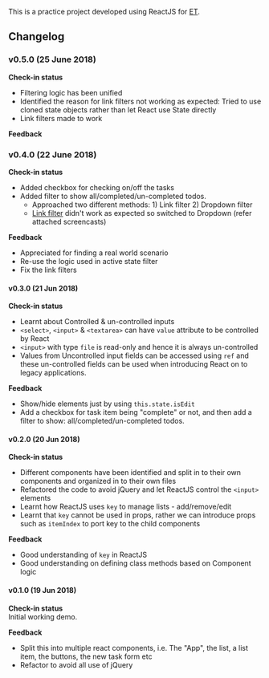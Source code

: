This is a practice project developed using ReactJS for [ET](https://github.com/elegantthemes).  

## Changelog  

### v0.5.0 (25 June 2018)
**Check-in status**  
- Filtering logic has been unified
- Identified the reason for link filters not working as expected: Tried to use cloned state objects rather than let React use State directly
- Link filters made to work

**Feedback**  


### v0.4.0 (22 June 2018)
**Check-in status**  
- Added checkbox for checking on/off the tasks
- Added filter to show all/completed/un-completed todos.
    - Approached two different methods: 1) Link filter 2) Dropdown filter
    - [Link filter](https://github.com/mariadanieldeepak/et-reactjs-todolist/releases/tag/0.4.0-alpha.1) didn't work as expected so switched to Dropdown (refer attached screencasts)

**Feedback**  
- Appreciated for finding a real world scenario
- Re-use the logic used in active state filter
- Fix the link filters

#### v0.3.0 (21 Jun 2018)
**Check-in status**  
- Learnt about Controlled & un-controlled inputs
- `<select>`, `<input>` & `<textarea>` can have `value` attribute to be controlled by React
- `<input>` with type `file` is read-only and hence it is always un-controlled
- Values from Uncontrolled input fields can be accessed using `ref` and these un-controlled fields can be used when introducing React on to legacy applications.

**Feedback**  
- Show/hide elements just by using `this.state.isEdit`
- Add a checkbox for task item being "complete" or not, and then add a filter to show: all/completed/un-completed todos.

#### v0.2.0 (20 Jun 2018)
**Check-in status**  
- Different components have been identified and split in to their own components and organized in to their own files
- Refactored the code to avoid jQuery and let ReactJS control the `<input>` elements
- Learnt how ReactJS uses `key` to manage lists - add/remove/edit
- Learnt that `key` cannot be used in props, rather we can introduce props such as `itemIndex` to port key to the child components

**Feedback**   
- Good understanding of `key` in ReactJS
- Good understanding on defining class methods based on Component logic

#### v0.1.0 (19 Jun 2018)
**Check-in status**  
Initial working demo.  

**Feedback**   
- Split this into multiple react components, i.e. The "App", the list, a list item, the buttons, the new task form etc
- Refactor to avoid all use of jQuery